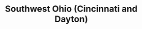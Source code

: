 ---
featured: true
time: 6:00pm EST
title: Southwest Ohio (Cincinnati and Dayton) 
registration: https://zoom.us/webinar/register/WN_vOdxqLq1Sqis_9-zjgJ3zw
past: true
---